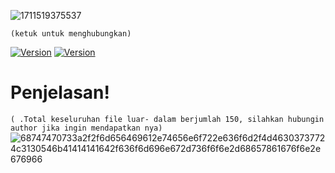 ![1711519375537](https://github.com/FakeAXL00/Venom-Brutal/assets/164671698/27ae5ac5-ab9d-4a32-96ff-64bb118e1e4f)

``(ketuk untuk menghubungkan)`` 

[![Version](https://img.shields.io/badge/FakeAXL-00-brightgreen.svg?maxAge=259200)]()
[![Version](https://img.shields.io/badge/NamePack-:VenomBrutal-brightgreen.svg?maxAge=259200)]()

# Penjelasan!
``( .Total keseluruhan file luar- dalam berjumlah 150, silahkan hubungin author jika ingin mendapatkan nya)``
![68747470733a2f2f6d656469612e74656e6f722e636f6d2f4d46303737724c3130546b41414141642f636f6d696e672d736f6f6e2d68657861676f6e2e676966](https://github.com/FakeAXL00/Venom-S/assets/164671698/9818251b-2c80-4d3f-b15f-3c3b765638d8)
